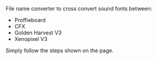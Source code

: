 File name converter to cross convert sound fonts between:  
- Proffieboard  
- CFX  
- Golden Harvest V3  
- Xenopixel V3

Simply follow the steps shown on the page.
